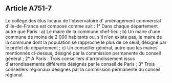 Article A751-7
----
Le collège des élus locaux de l'observatoire d' aménagement commercial
d'Ile-de-France est composé comme suit : 1° Dans chaque département autre que
Paris : a) Le maire de la commune chef-lieu ; b) Un maire d'une commune de moins
de 2 000 habitants ou, s'il n'en existe pas, le maire de la commune dont la
population se rapproche le plus de ce seuil, désigné par le préfet du
département ; c) Un conseiller général, autre que les maires mentionnés
ci-dessus, désigné par la commission permanente du conseil général ; 2° A Paris
: Trois conseillers d'arrondissement issus d'arrondissements différents désignés
par le conseil de Paris ; 3° Trois conseillers régionaux désignés par la
commission permanente du conseil régional.
